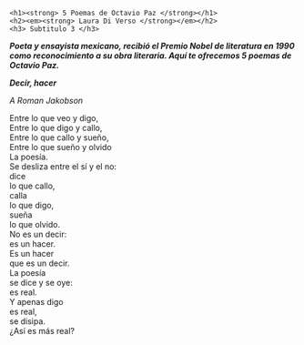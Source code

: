 <!DOCTYPE html
<html lang= "en">
<head>
	<title> Poemas Octavio Paz </title>
</head>
<body>

	<h1><strong> 5 Poemas de Octavio Paz </strong></h1>
	<h2><em><strong> Laura Di Verso </strong></em></h2>
	<h3> Subtitulo 3 </h3>

<p><em><strong> Poeta y ensayista mexicano, recibió el Premio Nobel de literatura en 1990 <br>
como reconocimiento a su obra literaria. Aquí te ofrecemos 5 poemas de <br> 
Octavio Paz. </strong></em></p>
	<p><em><strong> Decir, hacer </strong></em></p>
	<p><em> A Roman Jakobson </em></p>
	<p> Entre lo que veo y digo,<br>
	Entre lo que digo y callo,<br>
	Entre lo que callo y sueño,<br>
	Entre lo que sueño y olvido<br>
	La poesía.<br>
	Se desliza entre el sí y el no:<br>
	dice<br>
	lo que callo,<br>
	calla<br>
	lo que digo,<br>
	sueña<br>
	lo que olvido.<br>
	No es un decir:<br>
	es un hacer.<br>
	Es un hacer<br>
	que es un decir.<br>
	La poesía<br>
	se dice y se oye:<br>
	es real.<br>
	Y apenas digo<br>
	es real,<br>
	se disipa.<br>
	¿Así es más real?<br></p>

</body>

</html>
